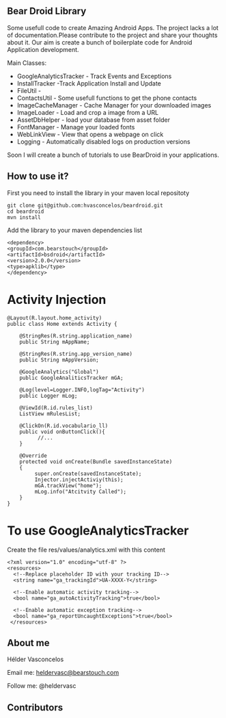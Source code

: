 ## Bear Droid Library
Some usefull code to create Amazing Android Apps. 
The project lacks a lot of documentation.Please contribute to the project and share your thoughts about it. 
Our aim is create a bunch of boilerplate code for Android Application development.

Main Classes:

* GoogleAnalyticsTracker - Track Events and Exceptions
* InstallTracker -Track Application Install and Update
* FileUtil -
* ContactsUtil - Some usefull functions to get the phone contacts
* ImageCacheManager - Cache Manager for your downloaded images
* ImageLoader - Load and crop a image from a URL
* AssetDbHelper - load your database from asset folder
* FontManager - Manage your loaded fonts
* WebLinkView - View that opens a webpage on click
* Logging - Automatically disabled logs on production versions

Soon I will create a bunch of tutorials to use BearDroid in your applications.

## How to use it?
First you need to install the library in your maven local repositoty

    git clone git@github.com:hvasconcelos/beardroid.git
    cd beardroid
    mvn install
  
Add the library to your maven dependencies list 

    <dependency>
    <groupId>com.bearstouch</groupId>
    <artifactId>bsdroid</artifactId>
    <version>2.0.0</version>
    <type>apklib</type>
    </dependency>  

# Activity Injection
```
@Layout(R.layout.home_activity)
public class Home extends Activity {

	@StringRes(R.string.application_name)
	public String mAppName;
	
	@StringRes(R.string.app_version_name)
	public String mAppVersion;
	
	@GoogleAnalytics("Global")
	public GoogleAnaliticsTracker mGA;
	
	@Log(level=Logger.INFO,logTag="Activity")
	public Logger mLog;
	   
	@ViewId(R.id.rules_list) 
	ListView mRulesList; 
		
	@ClickOn(R.id.vocabulario_ll)
	public void onButtonClick(){
	      //...
	}
	
	@Override
	protected void onCreate(Bundle savedInstanceState)
	{	  
	     super.onCreate(savedInstanceState);
	     Injector.injectActiviy(this);
	     mGA.trackView("home");
	     mLog.info("Atcitvity Called");
	}
}  
```
# To use GoogleAnalyticsTracker

Create the file res/values/analytics.xml with this content

    <?xml version="1.0" encoding="utf-8" ?>
    <resources>
      <!--Replace placeholder ID with your tracking ID-->
      <string name="ga_trackingId">UA-XXXX-Y</string>

      <!--Enable automatic activity tracking-->
      <bool name="ga_autoActivityTracking">true</bool>

      <!--Enable automatic exception tracking-->
      <bool name="ga_reportUncaughtExceptions">true</bool>
     </resources>
     
## About me

Hélder Vasconcelos

Email me: heldervasc@bearstouch.com

Follow me: @heldervasc

## Contributors

